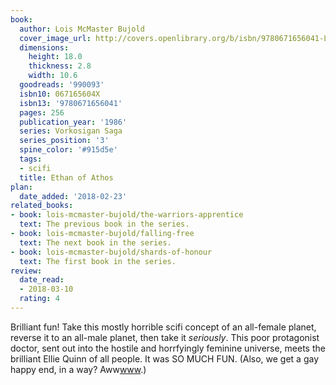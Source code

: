 ```yaml
---
book:
  author: Lois McMaster Bujold
  cover_image_url: http://covers.openlibrary.org/b/isbn/9780671656041-L.jpg
  dimensions:
    height: 18.0
    thickness: 2.8
    width: 10.6
  goodreads: '990093'
  isbn10: 067165604X
  isbn13: '9780671656041'
  pages: 256
  publication_year: '1986'
  series: Vorkosigan Saga
  series_position: '3'
  spine_color: '#915d5e'
  tags:
  - scifi
  title: Ethan of Athos
plan:
  date_added: '2018-02-23'
related_books:
- book: lois-mcmaster-bujold/the-warriors-apprentice
  text: The previous book in the series.
- book: lois-mcmaster-bujold/falling-free
  text: The next book in the series.
- book: lois-mcmaster-bujold/shards-of-honour
  text: The first book in the series.
review:
  date_read:
  - 2018-03-10
  rating: 4
---
```


Brilliant fun! Take this mostly horrible scifi concept of an all-female planet, reverse it to an all-male planet, then take it *seriously*. This poor protagonist doctor, sent out into the hostile and horrfyingly feminine universe, meets the brilliant Ellie Quinn of all people. It was SO MUCH FUN.
(Also, we get a gay happy end, in a way? Aww<a target="_blank" href="http://www" rel="nofollow">www</a>.)
